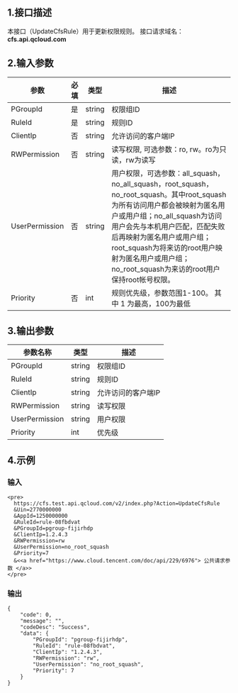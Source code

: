 ## 1.接口描述
本接口（UpdateCfsRule）用于更新权限规则。
接口请求域名：**cfs.api.qcloud.com**
## 2.输入参数
|       参数      | 必填 |  类型  |                               描述                           |
|-----------------|------|--------|--------------------------------------------------------------|
| PGroupId    | 是  | string | 权限组ID |
| RuleId       | 是  | string | 规则ID|
| ClientIp         | 否   | string |  允许访问的客户端IP |
| RWPermission   |  否 | string | 读写权限, 可选参数：ro, rw。ro为只读，rw为读写 |
| UserPermission | 否 | string | 用户权限，可选参数：all_squash，no_all_squash，root_squash，no_root_squash。其中root_squash为所有访问用户都会被映射为匿名用户或用户组；no_all_squash为访问用户会先与本机用户匹配，匹配失败后再映射为匿名用户或用户组；root_squash为将来访的root用户映射为匿名用户或用户组；no_root_squash为来访的root用户保持root帐号权限。|
| Priority       | 否 | int    | 规则优先级，参数范围1-100。 其中 1 为最高，100为最低 |

## 3.输出参数
| 参数名称 | 类型 | 描述 |
|----------|----- | ---- |
| PGroupId    | string | 权限组ID |
| RuleId       |  string | 规则ID|
| ClientIp         |   string |  允许访问的客户端IP |
| RWPermission   |  string | 读写权限|
| UserPermission |  string | 用户权限 |
| Priority       | int    | 优先级 |


## 4.示例 

### 输入


```
<pre>
  https://cfs.test.api.qcloud.com/v2/index.php?Action=UpdateCfsRule
  &Uin=2770000000
  &AppId=1250000000
  &RuleId=rule-08fbdvat
  &PGroupId=pgroup-fijirhdp
  &ClientIp=1.2.4.3
  &RWPermission=rw
  &UserPermission=no_root_squash
  &Priority=7
  &<<a href="https://www.cloud.tencent.com/doc/api/229/6976"> 公共请求参数 </a>>
</pre>
```

### 输出

```
{
    "code": 0,
    "message": "",
    "codeDesc": "Success",
    "data": {
        "PGroupId": "pgroup-fijirhdp",
        "RuleId": "rule-08fbdvat",
        "ClientIp": "1.2.4.3",
        "RWPermission": "rw",
        "UserPermission": "no_root_squash",
        "Priority": 7
    }
}

```

